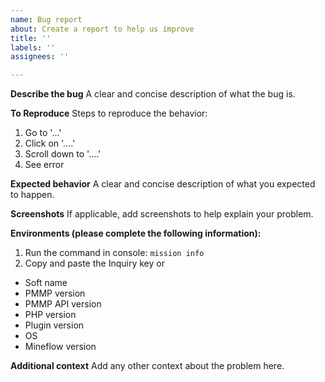```yaml
---
name: Bug report
about: Create a report to help us improve
title: ''
labels: ''
assignees: ''

---
```


**Describe the bug**
A clear and concise description of what the bug is.

**To Reproduce**
Steps to reproduce the behavior:
1. Go to '...'
2. Click on '....'
3. Scroll down to '....'
4. See error

**Expected behavior**
A clear and concise description of what you expected to happen.

**Screenshots**
If applicable, add screenshots to help explain your problem.

**Environments (please complete the following information):**
1. Run the command in console: `mission info`
2. Copy and paste the Inquiry key
or
- Soft name
- PMMP version
- PMMP API version
- PHP version
- Plugin version
- OS
- Mineflow version

**Additional context**
Add any other context about the problem here.
